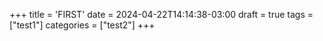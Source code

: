 +++
title = 'FIRST'
date = 2024-04-22T14:14:38-03:00
draft = true
tags = ["test1"]
categories = ["test2"]
+++
